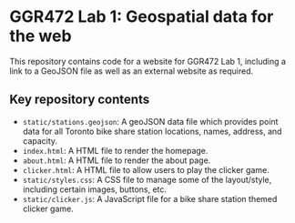 # GGR472 Lab 1: Geospatial data for the web
 This repository contains code for a website for GGR472 Lab 1, including a link to a GeoJSON file as well as an external website as required.
 
## Key repository contents 
- `static/stations.geojson`: A geoJSON data file which provides point data for all Toronto bike share station locations, names, address, and capacity.  
- `index.html`: A HTML file to render the homepage.
- `about.html`: A HTML file to render the about page.
- `clicker.html`: A HTML file to allow users to play the clicker game.
- `static/styles.css`: A CSS file to manage some of the layout/style, including certain images, buttons, etc. 
- `static/clicker.js`: A JavaScript file for a bike share station themed clicker game.
 
